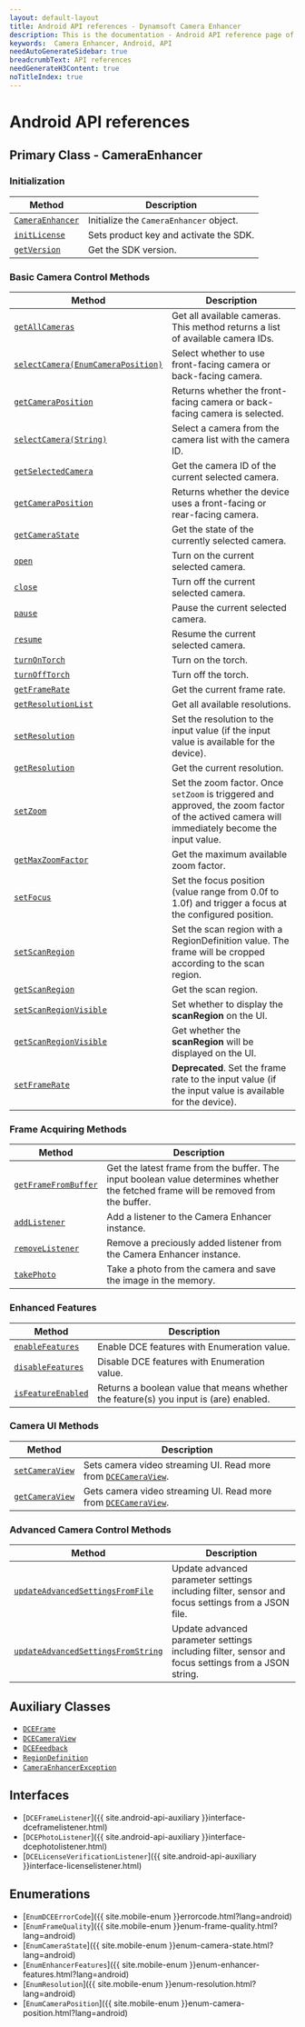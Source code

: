 ```yaml
---
layout: default-layout
title: Android API references - Dynamsoft Camera Enhancer
description: This is the documentation - Android API reference page of Dynamsoft Camera Enhancer.
keywords:  Camera Enhancer, Android, API
needAutoGenerateSidebar: true
breadcrumbText: API references
needGenerateH3Content: true
noTitleIndex: true
---
```


# Android API references

## Primary Class - CameraEnhancer

### Initialization

| Method | Description |
| ------ | ----------- |
| [`CameraEnhancer`]({{site.android-api}}camera-enhancer.html#cameraenhancer) | Initialize the `CameraEnhancer` object. |
| [`initLicense`]({{site.android-api}}camera-enhancer.html#initlicense) | Sets product key and activate the SDK. |
| [`getVersion`]({{site.android-api}}camera-enhancer.html#getversion) | Get the SDK version. |

### Basic Camera Control Methods

| Method | Description |
| ------ | ----------- |
| [`getAllCameras`]({{site.android-api}}camera-enhancer.html#getallcameras) | Get all available cameras. This method returns a list of available camera IDs. |
| [`selectCamera(EnumCameraPosition)`]({{site.android-api}}camera-enhancer.html#selectcameraenumcameraposition) | Select whether to use front-facing camera or back-facing camera. |
| [`getCameraPosition`]({{site.android-api}}camera-enhancer.html#getcameraposition) | Returns whether the front-facing camera or back-facing camera is selected. |
| [`selectCamera(String)`]({{site.android-api}}camera-enhancer.html#selectcamerastring) | Select a camera from the camera list with the camera ID. |
| [`getSelectedCamera`]({{site.android-api}}camera-enhancer.html#getselectedcamera) | Get the camera ID of the current selected camera. |
| [`getCameraPosition`]({{site.android-api}}camera-enhancer.html#getcameraposition) | Returns whether the device uses a front-facing or rear-facing camera. |
| [`getCameraState`]({{site.android-api}}camera-enhancer.html#getcamerastate) | Get the state of the currently selected camera. |
| [`open`]({{site.android-api}}camera-enhancer.html#open) | Turn on the current selected camera. |
| [`close`]({{site.android-api}}camera-enhancer.html#close) | Turn off the current selected camera. |
| [`pause`]({{site.android-api}}camera-enhancer.html#pause) | Pause the current selected  camera. |
| [`resume`]({{site.android-api}}camera-enhancer.html#resume) | Resume the current selected camera. |
| [`turnOnTorch`]({{site.android-api}}camera-enhancer.html#turnontorch) | Turn on the torch. |
| [`turnOffTorch`]({{site.android-api}}camera-enhancer.html#turnofftorch) | Turn off the torch. |
| [`getFrameRate`]({{site.android-api}}camera-enhancer.html#getframerate) | Get the current frame rate. |
| [`getResolutionList`]({{site.android-api}}camera-enhancer.html#getresolutionlist) | Get all available resolutions. |
| [`setResolution`]({{site.android-api}}camera-enhancer.html#setresolution) | Set the resolution to the input value (if the input value is available for the device). |
| [`getResolution`]({{site.android-api}}camera-enhancer.html#getresolution) | Get the current resolution. |
| [`setZoom`]({{site.android-api}}camera-enhancer.html#setzoom) | Set the zoom factor. Once `setZoom` is triggered and approved, the zoom factor of the actived camera will immediately become the input value. |
| [`getMaxZoomFactor`]({{site.android-api}}camera-enhancer.html#getmaxzoomfactor) | Get the maximum available zoom factor. |
| [`setFocus`]({{site.android-api}}camera-enhancer.html#setfocus) | Set the focus position (value range from 0.0f to 1.0f) and trigger a focus at the configured position. |
| [`setScanRegion`]({{site.android-api}}camera-enhancer.html#setscanregion) | Set the scan region with a RegionDefinition value. The frame will be cropped according to the scan region. |
| [`getScanRegion`]({{site.android-api}}camera-enhancer.html#getscanregion) | Get the scan region. |
| [`setScanRegionVisible`]({{site.android-api}}camera-enhancer.html#setscanregionvisible) | Set whether to display the **scanRegion** on the UI. |
| [`getScanRegionVisible`]({{site.android-api}}camera-enhancer.html#getscanregionvisible) | Get whether the **scanRegion** will be displayed on the UI. |
| [`setFrameRate`]({{site.android-api}}camera-enhancer.html#setframerate) | **Deprecated**. Set the frame rate to the input value (if the input value is available for the device). |

### Frame Acquiring Methods

| Method | Description |
| ------ | ----------- |
| [`getFrameFromBuffer`]({{site.android-api}}camera-enhancer.html#getframefrombuffer) | Get the latest frame from the buffer. The input boolean value determines whether the fetched frame will be removed from the buffer. |
| [`addListener`]({{site.android-api}}camera-enhancer.html#addlistener) | Add a listener to the Camera Enhancer instance. |
| [`removeListener`]({{site.android-api}}camera-enhancer.html#removelistener) | Remove a preciously added listener from the Camera Enhancer instance. |
| [`takePhoto`]({{site.android-api}}camera-enhancer.html#takephoto) | Take a photo from the camera and save the image in the memory. |

### Enhanced Features

| Method | Description |
| ------ | ----------- |
| [`enableFeatures`]({{site.android-api}}camera-enhancer.html#enablefeatures) | Enable DCE features with Enumeration value. |
| [`disableFeatures`]({{site.android-api}}camera-enhancer.html#disablefeatures) | Disable DCE features with Enumeration value. |
| [`isFeatureEnabled`]({{site.android-api}}camera-enhancer.html#isfeatureenabled) | Returns a boolean value that means whether the feature(s) you input is (are) enabled. |

### Camera UI Methods

| Method | Description |
| ------ | ----------- |
| [`setCameraView`]({{site.android-api}}camera-enhancer.html#setcameraview) | Sets camera video streaming UI. Read more from [`DCECameraView`]({{site.android-api-auxiliary}}dcecameraview.html). |
| [`getCameraView`]({{site.android-api}}camera-enhancer.html#setcameraview) | Gets camera video streaming UI. Read more from [`DCECameraView`]({{site.android-api-auxiliary}}dcecameraview.html). |

### Advanced Camera Control Methods

| Method | Description |
| ------ | ----------- |
| [`updateAdvancedSettingsFromFile`]({{site.android-api}}camera-enhancer.html#updateadvancedsettingsfromfile) | Update advanced parameter settings including filter, sensor and focus settings from a JSON file. |
| [`updateAdvancedSettingsFromString`]({{site.android-api}}camera-enhancer.html#updateadvancedsettingsfromstring) | Update advanced parameter settings including filter, sensor and focus settings from a JSON string. |

## Auxiliary Classes

- [`DCEFrame`]({{site.android-api-auxiliary}}dceframe.html)
- [`DCECameraView`]({{site.android-api-auxiliary}}dcecameraview.html)
- [`DCEFeedback`]({{site.android-api-auxiliary}}dcefeedback.html)
- [`RegionDefinition`]({{site.android-api-auxiliary}}region-definition.html)
- [`CameraEnhancerException`]({{site.android-api-auxiliary}}camera-enhancer-exception.html)

## Interfaces

- [`DCEFrameListener`]({{ site.android-api-auxiliary }}interface-dceframelistener.html)
- [`DCEPhotoListener`]({{ site.android-api-auxiliary }}interface-dcephotolistener.html)
- [`DCELicenseVerificationListener`]({{ site.android-api-auxiliary }}interface-licenselistener.html)

## Enumerations

- [`EnumDCEErrorCode`]({{ site.mobile-enum }}errorcode.html?lang=android)
- [`EnumFrameQuality`]({{ site.mobile-enum }}enum-frame-quality.html?lang=android)
- [`EnumCameraState`]({{ site.mobile-enum }}enum-camera-state.html?lang=android)
- [`EnumEnhancerFeatures`]({{ site.mobile-enum }}enum-enhancer-features.html?lang=android)
- [`EnumResolution`]({{ site.mobile-enum }}enum-resolution.html?lang=android)
- [`EnumCameraPosition`]({{ site.mobile-enum }}enum-camera-position.html?lang=android)
